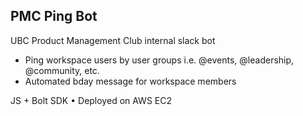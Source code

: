 ## PMC Ping Bot
UBC Product Management Club internal slack bot

* Ping workspace users by user groups i.e. @events, @leadership, @community, etc.
* Automated bday message for workspace members

JS + Bolt SDK • Deployed on AWS EC2
